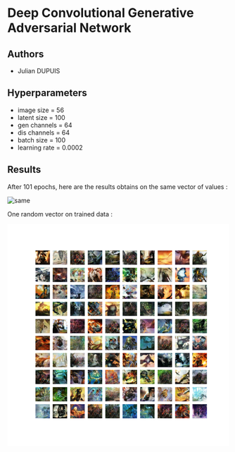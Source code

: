 # Deep Convolutional Generative Adversarial Network
## Authors 

- Julian DUPUIS

## Hyperparameters

- image size = 56
- latent size = 100
- gen channels = 64
- dis channels = 64
- batch size = 100
- learning rate = 0.0002

## Results

After 101 epochs, here are the results obtains on the same vector of values :

![same](./evaluation.gif)

One random vector on trained data :

![random](./random_img.png)